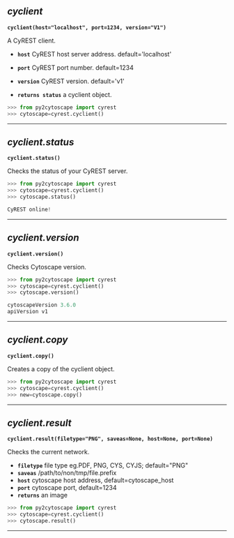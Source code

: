 ## ___cyclient___

**`cyclient(host="localhost", port=1234, version="V1")`**

A CyREST client.

* **`host`** CyREST host server address. default='localhost'
* **`port`** CyREST port number. default=1234
* **`version`** CyREST version. default='v1'

* **`returns status`** a cyclient object.

```python
>>> from py2cytoscape import cyrest
>>> cytoscape=cyrest.cyclient()
```
___

## ___cyclient.status___

**`cyclient.status()`**

Checks the status of your CyREST server.

```python
>>> from py2cytoscape import cyrest
>>> cytoscape=cyrest.cyclient()
>>> cytoscape.status()

CyREST online!
```
___

## ___cyclient.version___

**`cyclient.version()`**

Checks Cytoscape version.

```python
>>> from py2cytoscape import cyrest
>>> cytoscape=cyrest.cyclient()
>>> cytoscape.version()

cytoscapeVersion 3.6.0
apiVersion v1
```
___

## ___cyclient.copy___

**`cyclient.copy()`**

Creates a copy of the cyclient object.

```python
>>> from py2cytoscape import cyrest
>>> cytoscape=cyrest.cyclient()
>>> new=cytoscape.copy()
```
___

## ___cyclient.result___

**`cyclient.result(filetype="PNG", saveas=None, host=None, port=None)`**

Checks the current network. 

* **`filetype`** file type eg.PDF, PNG, CYS, CYJS; default="PNG" 
* **`saveas`** /path/to/non/tmp/file.prefix
* **`host`** cytoscape host address, default=cytoscape_host
* **`port`** cytoscape port, default=1234
* **`returns`** an image

```python
>>> from py2cytoscape import cyrest
>>> cytoscape=cyrest.cyclient()
>>> cytoscape.result()
```
___